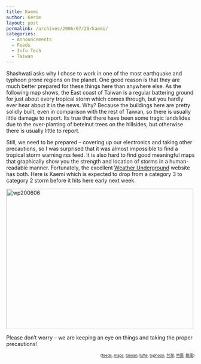 ```yaml
---
title: Kaemi
author: Kerim
layout: post
permalink: /archives/2006/07/20/kaemi/
categories:
  - Announcements
  - Feeds
  - Info Tech
  - Taiwan
---
```

Shashwati asks why I chose to work in one of the most earthquake and typhoon prone regions on the planet. One good reason is that they are much better prepared for these things here than anywhere else. As the following map shows, the East coast of Taiwan is a regular battering ground for just about every tropical storm which comes through, but you hardly ever hear about it in the news. Why? Because the buildings here are pretty solidly built, even in comparison with the rest of Taiwan, so there is usually little damage to report. Its true that there have been some tragic landslides due to the over-planting of betelnut trees on the hillsides, but otherwise there is usually little to report.

Still, we need to be prepared &#8211; covering up our electronics and taking other precautions, so I was surprised that it was almost impossible to find a tropical storm warning rss feed. It is also hard to find good meaningful maps that graphically show you the strength and location of storms in a human-readable manner. Fortunately, the excellent <a href="http://www.wunderground.com/tropical/" onclick="_gaq.push(['_trackEvent', 'outbound-article', 'http://www.wunderground.com/tropical/', 'Weather Underground']);" >Weather Underground</a> website has both. Here is Kaemi which is expected to drop from a category 3 to category 2 storm before it hits here early next week.

<a href="http://www.flickr.com/photos/kerim/194704195/" onclick="_gaq.push(['_trackEvent', 'outbound-article', 'http://www.flickr.com/photos/kerim/194704195/', '']);"  title="Photo Sharing"><img src="http://static.flickr.com/57/194704195_008eef458a.jpg" width="500" height="375" alt="wp200606" /></a>

Please don&#8217;t worry &#8211; we are keeping an eye on things and taking the proper precautions!  
<!-- technorati tags start -->

<div style="text-align:right;">
  <span style="font-size:x-small;">{<a href="http://www.technorati.com/tag/feeds" onclick="_gaq.push(['_trackEvent', 'outbound-article', 'http://www.technorati.com/tag/feeds', 'feeds']);"  rel="tag">feeds</a>, <a href="http://www.technorati.com/tag/maps" onclick="_gaq.push(['_trackEvent', 'outbound-article', 'http://www.technorati.com/tag/maps', 'maps']);"  rel="tag">maps</a>, <a href="http://www.technorati.com/tag/taiwan" onclick="_gaq.push(['_trackEvent', 'outbound-article', 'http://www.technorati.com/tag/taiwan', 'taiwan']);"  rel="tag">taiwan</a>, <a href="http://www.technorati.com/tag/tufte" onclick="_gaq.push(['_trackEvent', 'outbound-article', 'http://www.technorati.com/tag/tufte', 'tufte']);"  rel="tag">tufte</a>, <a href="http://www.technorati.com/tag/typhoon" onclick="_gaq.push(['_trackEvent', 'outbound-article', 'http://www.technorati.com/tag/typhoon', 'typhoon']);"  rel="tag">typhoon</a>, <a href="http://www.technorati.com/tag/台灣" onclick="_gaq.push(['_trackEvent', 'outbound-article', 'http://www.technorati.com/tag/台灣', '台灣']);"  rel="tag">台灣</a>, <a href="http://www.technorati.com/tag/地圖" onclick="_gaq.push(['_trackEvent', 'outbound-article', 'http://www.technorati.com/tag/地圖', '地圖']);"  rel="tag">地圖</a>, <a href="http://www.technorati.com/tag/颱風" onclick="_gaq.push(['_trackEvent', 'outbound-article', 'http://www.technorati.com/tag/颱風', '颱風']);"  rel="tag">颱風</a>}</span>


<!-- technorati tags end -->

